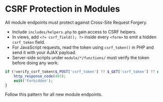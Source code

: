 # CSRF Protection in Modules

All module endpoints must protect against Cross-Site Request Forgery.

- Include `includes/helpers.php` to gain access to CSRF helpers.
- In views, add `<?= csrf_field(); ?>` inside every `<form>` to emit a hidden `csrf_token` field.
- For JavaScript requests, read the token using `csrf_token()` in PHP and send it with your AJAX payload.
- Server-side scripts under `module/*/functions/` must verify the token before doing any work:

```php
if (!verify_csrf_token($_POST['csrf_token'] ?? $_GET['csrf_token'] ?? null)) {
    http_response_code(403);
    exit('Forbidden');
}
```

Follow this pattern for all new module endpoints.
